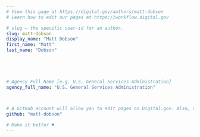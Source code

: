 ```yaml
---
# View this page at https://digital.gov/authors/matt-dobson
# Learn how to edit our pages at https://workflow.digital.gov

# slug — the specific user-id for an author.
slug: matt-dobson
display_name: "Matt Dobson"
first_name: "Matt"
last_name: "Dobson"





# Agency Full Name [e.g. U.S. General Services Administration]
agency_full_name: "U.S. General Services Administration"



# A GitHub account will allow you to edit pages on Digital.gov. Also, the image used in your GitHub account can be used to populate your digital.gov profile photo. Learn more about getting a Github account at [URL]
github: "matt-dobson"

# Make it better ♥
---
```

